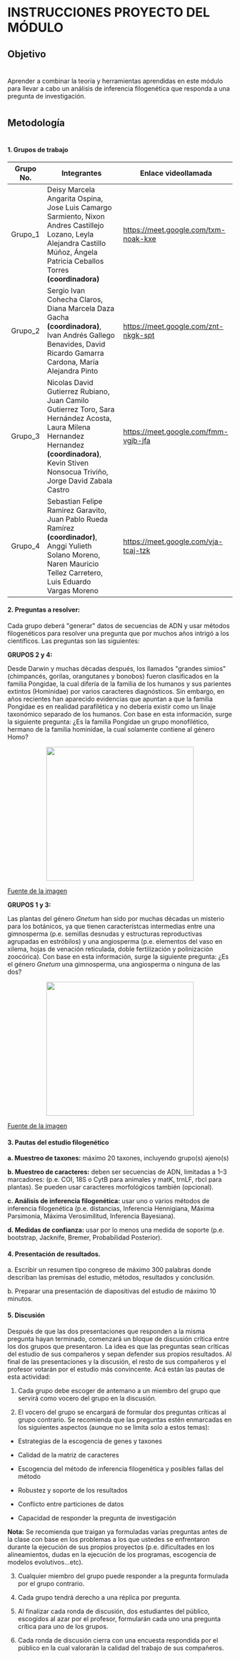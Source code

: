 # INSTRUCCIONES PROYECTO DEL MÓDULO

## Objetivo

#

Aprender a combinar la teoría y herramientas aprendidas en este módulo para llevar a cabo un análisis de inferencia filogenética que responda a una pregunta de investigación.

#

## Metodología

#

#### 1. Grupos de trabajo

|Grupo No.|Integrantes|Enlace videollamada|
|---|---|---|
Grupo_1|Deisy Marcela Angarita Ospina, Jose Luis Camargo Sarmiento, Nixon Andres Castillejo Lozano, Leyla Alejandra Castillo Múñoz, Ángela Patricia Ceballos Torres **(coordinadora)**|https://meet.google.com/txm-noak-kxe|
Grupo_2|Sergio Ivan Cohecha Claros, Diana Marcela Daza Gacha **(coordinadora)**, Ivan Andrés Gallego Benavides, David Ricardo Gamarra Cardona, María Alejandra Pinto|https://meet.google.com/znt-nkgk-spt|
Grupo_3|Nicolas David Gutierrez Rubiano, Juan Camilo Gutierrez Toro, Sara Hernández Acosta, Laura Milena Hernandez Hernandez **(coordinadora)**, Kevin Stiven Nonsocua Triviño, Jorge David Zabala Castro|https://meet.google.com/fmm-vgjb-jfa|
Grupo_4|Sebastian Felipe Ramirez Garavito, Juan Pablo Rueda Ramírez **(coordinador)**, Anggi Yulieth Solano Moreno, Naren Mauricio Tellez Carretero, Luis Eduardo Vargas Moreno|https://meet.google.com/vja-tcaj-tzk|

#### 2. Preguntas a resolver:

Cada grupo deberá "generar" datos de secuencias de ADN y usar métodos filogenéticos para resolver una pregunta que por muchos años intrigó a los científicos. Las preguntas son las siguientes:
  
**GRUPOS 2 y 4:**

Desde Darwin y muchas décadas después, los llamados "grandes simios" (chimpancés, gorilas, orangutanes y bonobos) fueron clasificados en la familia Pongidae, la cual difería de la familia de los humanos y sus parientes extintos (Hominidae) por varios caracteres diagnósticos. Sin embargo, en años recientes han aparecido evidencias que apuntan a que la familia Pongidae es en realidad parafilética y no debería existir como un linaje taxonómico separado de los humanos. Con base en esta información, surge la siguiente pregunta: ¿Es la familia Pongidae un grupo monofilético, hermano de la familia hominidae, la cual solamente contiene al género Homo?

<p align="center">
  <img src="http://2.bp.blogspot.com/-k6EpooOkiVc/UINAibmlKGI/AAAAAAAAPNI/9dedRrLnbzk/s1600/homino_tree_old.gif" width="330" height="300" />
</p>

[Fuente de la imagen](http://2.bp.blogspot.com/-k6EpooOkiVc/UINAibmlKGI/AAAAAAAAPNI/9dedRrLnbzk/s1600/homino_tree_old.gif)


**GRUPOS 1 y 3:**

Las plantas del género _Gnetum_ han sido por muchas décadas un misterio para los botánicos, ya que tienen característcas intermedias entre una gimnosperma (p.e. semillas desnudas y estructuras reproductivas agrupadas en estróbilos) y una angiosperma (p.e. elementos del vaso en xilema, hojas de venación reticulada, doble fertilización y polinización zoocórica). Con base en esta información, surge la siguiente pregunta: ¿Es el género _Gnetum_ una gimnosperma, una angiosperma o ninguna de las dos?

<p align="center">
  <img src="https://images.squarespace-cdn.com/content/v1/544591e6e4b0135285aeb5b6/1515445997181-DFSI4XBJNUCU3N0KD8VE/ke17ZwdGBToddI8pDm48kDEDYh4Y0JGhR6hzuwcJ44gUqsxRUqqbr1mOJYKfIPR7LoDQ9mXPOjoJoqy81S2I8N_N4V1vUb5AoIIIbLZhVYxCRW4BPu10St3TBAUQYVKcz6bs2FkMoqlrQIzq4g5ogDqXr_T7rMikH_TfPkEE4wwzGwe9KEhUq6A0DxOZf-75/6863727669_019293fded_b.jpg?format=750w" width="330" height="300" />
</p>

[Fuente de la imagen](https://images.squarespace-cdn.com/content/v1/544591e6e4b0135285aeb5b6/1515445997181-DFSI4XBJNUCU3N0KD8VE/ke17ZwdGBToddI8pDm48kDEDYh4Y0JGhR6hzuwcJ44gUqsxRUqqbr1mOJYKfIPR7LoDQ9mXPOjoJoqy81S2I8N_N4V1vUb5AoIIIbLZhVYxCRW4BPu10St3TBAUQYVKcz6bs2FkMoqlrQIzq4g5ogDqXr_T7rMikH_TfPkEE4wwzGwe9KEhUq6A0DxOZf-75/6863727669_019293fded_b.jpg?format=750w)


#### 3. Pautas del estudio filogenético

**a. Muestreo de taxones:** máximo 20 taxones, incluyendo grupo(s) ajeno(s)

**b. Muestreo de caracteres:** deben ser secuencias de ADN, limitadas a 1–3 marcadores: (p.e. COI, 18S o CytB para animales y matK, trnLF, rbcl para plantas). Se pueden usar caracteres morfológicos también (opcional).

**c. Análisis de inferencia filogenética:** usar uno o varios métodos de inferencia filogenética (p.e. distancias, Inferencia Hennigiana, Máxima Parsimonia, Máxima Verosimilitud, Inferencia Bayesiana).

**d. Medidas de confianza:** usar por lo menos una medida de soporte (p.e. bootstrap, Jacknife, Bremer, Probabilidad Posterior).

#### 4. Presentación de resultados.

a. Escribir un resumen tipo congreso de máximo 300 palabras donde describan las premisas del estudio, métodos, resultados y conclusión.

b. Preparar una presentación de diapositivas del estudio de máximo 10 minutos.


#### 5. Discusión

Después de que las dos presentaciones que responden a la misma pregunta hayan terminado, comenzará un bloque de discusión crítica entre los dos grupos que presentaron. La idea es que las preguntas sean críticas del estudio de sus compañeros y sepan defender sus propios resultados. Al final de las presentaciones y la discusión, el resto de sus compañeros y el profesor votarán por el estudio más convincente. Acá están las pautas de esta actividad:

1. Cada grupo debe escoger de antemano a un miembro del grupo que servirá como vocero del grupo en la discusión. 
 
2. El vocero del grupo se encargará de formular dos preguntas críticas al grupo contrario. Se recomienda que las preguntas estén enmarcadas en los siguientes aspectos (aunque no se limita solo a estos temas):

- Estrategias de la escogencia de genes y taxones

- Calidad de la matriz de caracteres

- Escogencia del método de inferencia filogenética y posibles fallas del método

- Robustez y soporte de los resultados

- Conflicto entre particiones de datos

- Capacidad de responder la pregunta de investigación

**Nota:** Se recomienda que traigan ya formuladas varias preguntas antes de la clase con base en los problemas a los que ustedes se enfrentaron durante la ejecución de sus propios proyectos (p.e. dificultades en los alineamientos, dudas en la ejecución de los programas, escogencia de modelos evolutivos...etc).

3. Cualquier miembro del grupo puede responder a la pregunta formulada por el grupo contrario.

4. Cada grupo tendrá derecho a una réplica por pregunta.

5. Al finalizar cada ronda de discusión, dos estudiantes del público, escogidos al azar por el profesor, formularán cada uno una pregunta crítica para uno de los grupos.

6. Cada ronda de discusión cierra con una encuesta respondida por el público en la cual valorarán la calidad del trabajo de sus compañeros.
